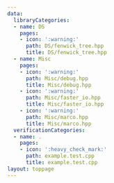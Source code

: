```yaml
---
data:
  libraryCategories:
  - name: DS
    pages:
    - icon: ':warning:'
      path: DS/fenwick_tree.hpp
      title: DS/fenwick_tree.hpp
  - name: Misc
    pages:
    - icon: ':warning:'
      path: Misc/debug.hpp
      title: Misc/debug.hpp
    - icon: ':warning:'
      path: Misc/faster_io.hpp
      title: Misc/faster_io.hpp
    - icon: ':warning:'
      path: Misc/marco.hpp
      title: Misc/marco.hpp
  verificationCategories:
  - name: .
    pages:
    - icon: ':heavy_check_mark:'
      path: example.test.cpp
      title: example.test.cpp
layout: toppage
---
```

